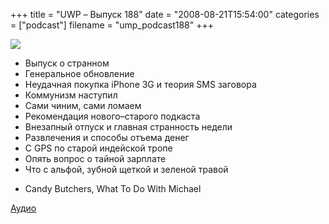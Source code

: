 +++
title = "UWP – Выпуск 188"
date = "2008-08-21T15:54:00"
categories = ["podcast"]
filename = "ump_podcast188"
+++

![](https://podcast.umputun.com/images/uwp/uwp188.jpg)

- Выпуск о странном[
](http://fotki.yandex.ru/users/umputun/view/93700/)
- Генеральное обновление
- Неудачная покупка iPhone 3G и теория SMS заговора
- Коммунизм наступил
- Сами чиним, сами ломаем
- Рекомендация нового–старого подкаста
- Внезапный отпуск и главная странность недели
- Развлечения и способы отъема денег
- С GPS по старой индейской тропе
- Опять вопрос о тайной зарплате
- Что с альфой, зубной щеткой и зеленой травой


* Candy Butchers, What To Do With Michael

[Аудио](https://podcast.umputun.com/media/ump_podcast188.mp3)
<audio src="https://podcast.umputun.com/media/ump_podcast188.mp3" preload="none">